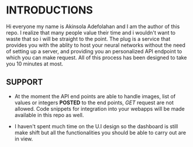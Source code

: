 # INTRODUCTIONS
Hi everyone my name is Akinsola Adefolahan and I am the author of this repo. I realize that many people value their time and i wouldn't want to waste that so i will be straight to the point. The plug is a service that provides you with the ablity to host your neural networks without the need of setting up a server, and providing you an personalized API endpoint to which you can make request. All of this process has been designed to take you 10 minutes at most.

## SUPPORT
- At the moment the API end points are able to handle images, list of values or integers **POSTED** to the end points, *GET* request are not allowed. Code snippets for integration into your webapps will be made available in this repo as well.

- I haven't spent much time on the U.I design so the dashboard is still make shift but all the functionalities you should be able to carry out are in view.

